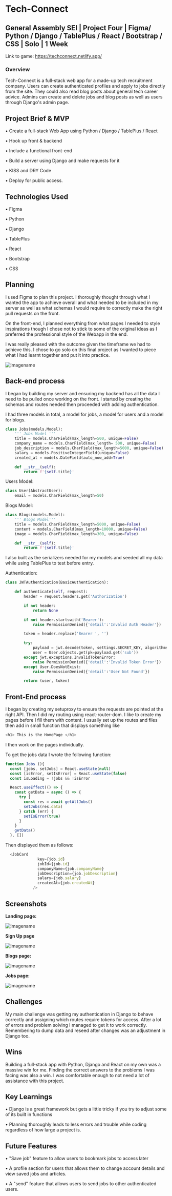 # Tech-Connect #

## General Assembly SEI | Project Four | Figma/ Python / Django / TablePlus / React / Bootstrap / CSS | Solo | 1 Week ##

Link to game: https://techconnect.netlify.app/

### Overview ###

Tech-Connect is a full-stack web app for a made-up tech recruitment company. Users can create authenticated profiles and apply to jobs directly from the site. They could also read blog posts about general tech career advice. Admins can create and delete jobs and blog posts as well as users through Django's admin page. 

## Project Brief & MVP ##

• Create a full-stack Web App using Python / Django / TablePlus / React

• Hook up front & backend 

• Include a functional front-end  

• Build a server using Django and make requests for it 

• KISS and DRY Code

• Deploy for public access.

## Technologies Used ##

• Figma

• Python

• Django 

• TablePlus

• React 

• Bootstrap

• CSS

## Planning ##

I used Figma to plan this project. I thoroughly thought through what I wanted the app to achieve overall and what needed to be included in my server as well as what schemas I would require to correctly make the right pull requests on the front.

 On the front-end, I planned everything from what pages I needed to style inspirations though I chose not to stick to some of the original ideas as I preferred the professional style of the Webapp in the end. 

 I was really pleased with the outcome given the timeframe we had to achieve this. I chose to go solo on this final project as I wanted to piece what I had learnt together and put it into practice.

  ![imagename](/src/assets/planning.png)

## Back-end process ##

I began by building my server and ensuring my backend has all the data I need to be pulled once working on the front. I started by creating the schemas and routes needed then proceeded with adding authentication.


I had three models in total, a model for jobs, a model for users and a model for blogs.

```py
class Jobs(models.Model):
    ''' Jobs Model '''
    title = models.CharField(max_length=500, unique=False)
    company_name = models.CharField(max_length= 500, unique=False)
    job_description = models.CharField(max_length=5000, unique=False)
    salary = models.PositiveIntegerField(unique=False)
    created_at = models.DateField(auto_now_add=True)

    def __str__(self):
        return f'{self.title}'
```
Users Model:

```py
class User(AbstractUser):
    email = models.CharField(max_length=50)
```

Blogs Model:

```py
class Blogs(models.Model):
    ''' Blogs Model'''
    title = models.CharField(max_length=5000, unique=False)
    content = models.CharField(max_length=10000, unique=False)
    image = models.CharField(max_length=300, unique=False)

    def __str__(self):
        return f'{self.title}'
```
I also built as the serializers needed for my models and seeded all my data while using TablePlus to test before entry.

Authentication:
```py
class JWTAuthentication(BasicAuthentication):

    def authenticate(self, request):
        header = request.headers.get('Authorization')

        if not header:
            return None

        if not header.startswith('Bearer'):
            raise PermissionDenied({'detail':'Invalid Auth Header'})

        token = header.replace('Bearer ', '')

        try:
            payload = jwt.decode(token, settings.SECRET_KEY, algorithms=['HS256'])
            user = User.objects.get(pk=payload.get('sub'))
        except jwt.exceptions.InvalidTokenError:
            raise PermissionDenied({'detail':'Invalid Token Error'})
        except User.DoesNotExist:
            raise PermissionDenied({'detail':'User Not Found'})

        return (user, token)
```

## Front-End process ##

I began by creating my setuproxy to ensure the requests are pointed at the right API. Then I did my routing using react-router-dom. I like to create my pages before I fill them with content. I usually set up the routes and files then add in small function that displays something like 
```js
<h1> This is the HomePage </h1>

```
I then work on the pages individually.

To get the jobs data I wrote the following function:

```js
function Jobs (){
  const [jobs, setJobs] = React.useState(null)
  const [isError, setIsError] = React.useState(false)
  const isLoading = !jobs && !isError

  React.useEffect(() => {
    const getData = async () => {
      try {
        const res = await getAllJobs()
        setJobs(res.data)
      } catch (err) {
        setIsError(true)
      }
    }
    getData()
  }, [])
```
Then displayed them as follows:

```js
  <JobCard
              key={job.id}
              jobId={job.id}
              companyName={job.companyName}
              jobDescription={job.jobDescription}
              salary={job.salary}
              createdAt={job.createdAt}
            />
```

## Screenshots ##

**Landing page:**

 ![imagename](src/assets/techconnect.png)

**Sign Up page**

 ![imagename](src/assets/signup.png)

**Blogs page:** 

![imagename](src/assets/blogs.png)

**Jobs page:**

![imagename](src/assets/jobs.png)



## Challenges ##

My main challenge was getting my authentication in Django to behave correctly and assigning which routes require tokens for access. After a lot of errors and problem solving I managed to get it to work correctly. Remembering to dump data and reseed after changes was an adjustment in Django too. 

## Wins ##

Building a full-stack app with Python, Django and React on my own was a massive win for me. Finding the correct answers to the problems I was facing was also a win. I was comfortable enough to not need a lot of assistance with this project. 

## Key Learnings ##

• Django is a great framework but gets a little tricky if you try to adjust some of its built in functions

• Planning thoroughly leads to less errors and trouble while coding regardless of how large a project is.

## Future Features ## 
• "Save job" feature to allow users to bookmark jobs to access later

• A profile section for users that allows them to change account details and view saved jobs and articles. 

• A "send" feature that allows users to send jobs to other authenticated users.










